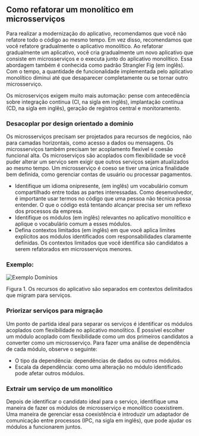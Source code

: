 ## Como refatorar um monolítico em microsserviços

Para realizar a modernização do aplicativo, recomendamos que você não refatore todo o código ao mesmo tempo. 
Em vez disso, recomendamos que você refatore gradualmente o aplicativo monolítico. Ao refatorar gradualmente um aplicativo, 
você cria gradualmente um novo aplicativo que consiste em microsserviços e o executa junto do aplicativo monolítico. 
Essa abordagem também é conhecida como padrão Strangler Fig (em inglês). 
Com o tempo, a quantidade de funcionalidade implementada pelo aplicativo monolítico diminui até que desaparecer completamente ou se tornar outro microsserviço.


Os microserviços exigem muito mais automação: pense com antecedência sobre integração contínua (CI, na sigla em inglês), implantação contínua (CD, na sigla em inglês), 
geração de registros central e monitoramento.

### Desacoplar por design orientado a domínio

Os microsserviços precisam ser projetados para recursos de negócios, não para camadas horizontais, como acesso a dados ou mensagens. Os microsserviços também precisam ter acoplamento flexível e coesão funcional alta. 
Os microserviços são acoplados com flexibilidade se você puder alterar um serviço sem exigir que outros serviços sejam atualizados ao mesmo tempo. 
Um microsserviço é coeso se tiver uma única finalidade bem definida, como gerenciar contas de usuário ou processar pagamentos.

* Identifique um idioma onipresente, (em inglês) um vocabulário comum compartilhado entre todas as partes interessadas. Como desenvolvedor, é importante usar termos no código que uma pessoa não técnica possa entender. 
O que o código está tentando alcançar precisa ser um reflexo dos processos da empresa.
* Identifique os módulos (em inglês) relevantes no aplicativo monolítico e aplique o vocabulário comum a esses módulos.
* Defina contextos limitados (em inglês) em que você aplica limites explícitos aos módulos identificados com responsabilidades claramente definidas. 
Os contextos limitados que você identifica são candidatos a serem refatorados em microsserviços menores.

### Exemplo:

![Exemplo Domínios](./dominios.png)

Figura 1. Os recursos do aplicativo são separados em contextos delimitados que migram para serviços.

### Priorizar serviços para migração

Um ponto de partida ideal para separar os serviços é identificar os módulos acoplados com flexibilidade no aplicativo monolítico. 
É possível escolher um módulo acoplado com flexibilidade como um dos primeiros candidatos a converter como um microsserviço. 
Para fazer uma análise de dependência de cada módulo, observe o seguinte:

* O tipo da dependência: dependências de dados ou outros módulos.
* Escala da dependência: como uma alteração no módulo identificado pode afetar outros módulos.

### Extrair um serviço de um monolítico

Depois de identificar o candidato ideal para o serviço, identifique uma maneira de fazer os módulos de microsserviço e monolítico coexistirem. 
Uma maneira de gerenciar essa coexistência é introduzir um adaptador de comunicação entre processos (IPC, na sigla em inglês), que pode ajudar os módulos a funcionarem juntos.



